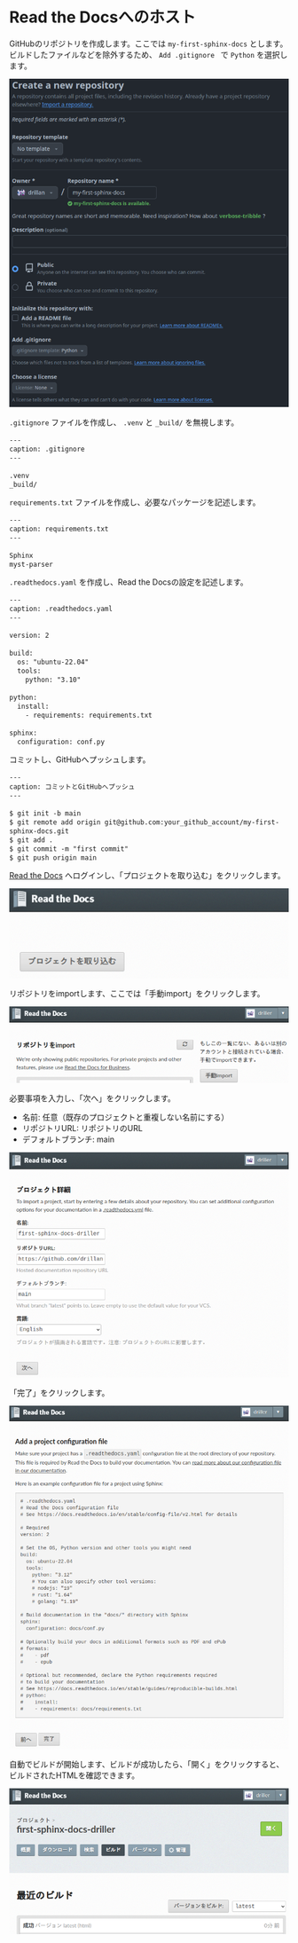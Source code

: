 # Read the Docsへのホスト

GitHubのリポジトリを作成します。ここでは `my-first-sphinx-docs` とします。ビルドしたファイルなどを除外するため、 `Add .gitignore
` で `Python` を選択します。

![Create a new repository](./images/create-new-repository.png)

`.gitignore` ファイルを作成し、 `.venv` と `_build/` を無視します。

```{code-block}
---
caption: .gitignore
---

.venv
_build/
```

`requirements.txt` ファイルを作成し、必要なパッケージを記述します。

```{code-block}
---
caption: requirements.txt
---

Sphinx
myst-parser
```

`.readthedocs.yaml` を作成し、Read the Docsの設定を記述します。

```{code-block} yaml
---
caption: .readthedocs.yaml
---

version: 2

build:
  os: "ubuntu-22.04"
  tools:
    python: "3.10"

python:
  install:
    - requirements: requirements.txt

sphinx:
  configuration: conf.py
```

コミットし、GitHubへプッシュします。

```{code-block} bash
---
caption: コミットとGitHubへプッシュ
---

$ git init -b main
$ git remote add origin git@github.com:your_github_account/my-first-sphinx-docs.git
$ git add .
$ git commit -m "first commit"
$ git push origin main
```

[Read the Docs](https://readthedocs.org/) へログインし、「プロジェクトを取り込む」をクリックします。

![プロジェクトを取り込む](./images/import-project.png)

リポジトリをimportします、ここでは「手動import」をクリックします。

![手動import](./images/manual-import.png)

必要事項を入力し、「次へ」をクリックします。

- 名前: 任意（既存のプロジェクトと重複しない名前にする）
- リポジトリURL: リポジトリのURL
- デフォルトブランチ: main

![プロジェクト詳細](./images/project-detail.png)

「完了」をクリックします。

![Add a project configuration file](./images/project-config.png)

自動でビルドが開始します、ビルドが成功したら、「開く」をクリックすると、ビルドされたHTMLを確認できます。

![ビルド](./images/build.png)
